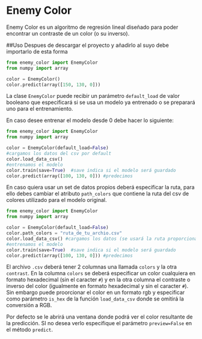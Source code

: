 # Enemy Color
Enemy Color es un algoritmo de regresión lineal diseñado para poder encontrar un contraste de un color (o su inverso).

##Uso
Despues de descargar el proyecto y añadirlo al suyo debe importarlo de esta forma
```python
from enemy_color import EnemyColor
from numpy import array

color = EnemyColor()
color.predict(array([150, 130, 0]))
```

La clase `EnemyColor` puede recibir un parámetro `default_load` de valor booleano que especificará si se usa un modelo ya entrenado o se preparará uno para el entrenamiento.

En caso desee entrenar el modelo desde 0 debe hacer lo siguiente:
```python
from enemy_color import EnemyColor
from numpy import array

color = EnemyColor(default_load=False)
#cargamos los datos del csv por default
color.load_data_csv()
#entrenamos el modelo
color.train(save=True)  #save indica si el modelo será guardado
color.predict(array([100, 130, 0])) #predecimos
```
En caso quiera usar un set de datos propios deberá especificar la ruta, para ello debes cambiar el atributo `path_colors` que contiene la ruta del csv de colores utilizado para el modelo original. 

```python
from enemy_color import EnemyColor
from numpy import array

color = EnemyColor(default_load=False)
color.path_colors = "ruta_de_tu_archio.csv"
color.load_data_csv() #cargamos los datos (se usará la ruta proporcionada)
#entrenamos el modelo
color.train(save=True)  #save indica si el modelo será guardado
color.predict(array([100, 130, 0])) #predecimos
```
El archivo `.csv` deberá tener 2 columnas una llamada `colors` y la otra `contrast`. En la columna `colors` se deberá especificar un color cualquiera en formato hexadecimal (sin el caracter `#`) y en la otra columna el contraste o inverso del color (igualmente en formato hexadecimal y sin el caracter `#`). Sin embargo puede proorcionar el color en un formato rgb y especificar como parámetro `is_hex` de la función `load_data_csv` donde se omitirá la conversión a RGB.

Por defecto se le abrirá una ventana donde podrá ver el color resultante de la predicción. SI no desea verlo especifique el parámetro `preview=False` en el método `predict`.